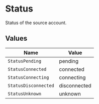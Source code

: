 # Status

Status of the source account.


## Values

| Name                 | Value                |
| -------------------- | -------------------- |
| `StatusPending`      | pending              |
| `StatusConnected`    | connected            |
| `StatusConnecting`   | connecting           |
| `StatusDisconnected` | disconnected         |
| `StatusUnknown`      | unknown              |